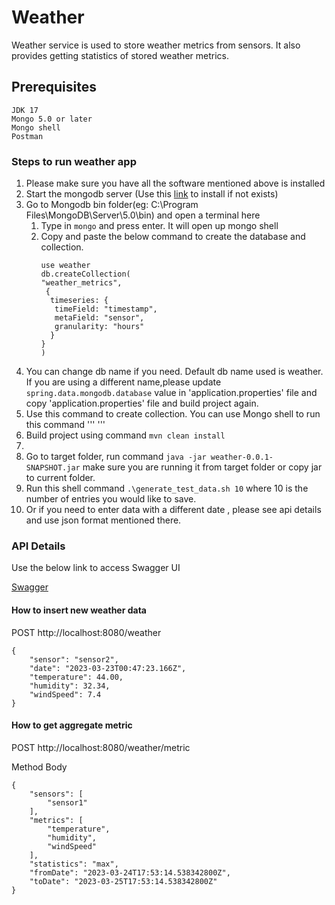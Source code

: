 # Weather
Weather service is used to store weather metrics from sensors. It also provides getting statistics of stored weather metrics.

## Prerequisites
    JDK 17
    Mongo 5.0 or later
    Mongo shell
    Postman

### Steps to run weather app
1. Please make sure you have all the software mentioned above is installed
2. Start the mongodb server (Use this [link](https://www.mongodb.com/docs/manual/installation/) to install if not exists)
3. Go to Mongodb bin folder(eg: C:\Program Files\MongoDB\Server\5.0\bin) and open a terminal here
   1. Type in ```mongo``` and press enter. It will open up mongo shell
   2. Copy and paste the below command to create the database and collection.
        ~~~
      use weather
       db.createCollection(
       "weather_metrics",
         {
          timeseries: {
           timeField: "timestamp",
           metaField: "sensor",
           granularity: "hours"
          }
        }
       )

      ~~~
4. You can change db name if you need. Default db name used is weather. If you are using a different name,please update ``` spring.data.mongodb.database``` value in 'application.properties' file and copy 'application.properties' file and build project again.
5. Use this command to create collection. You can use Mongo shell to run this command
'''
'''
6. Build project using command ```mvn clean install ```
7. 
8. Go to target folder, run command ```java -jar weather-0.0.1-SNAPSHOT.jar``` make sure you are running it from target folder or copy jar to current folder.
9. Run this shell command ```.\generate_test_data.sh 10``` where 10 is the number of entries you would like to save.
10. Or if you need to enter data with a different date , please see api details and use json format mentioned there.

### API Details

Use the below link to access Swagger UI 

[Swagger](http://localhost:8080/swagger-ui/)

#### How to insert new weather data 

POST http://localhost:8080/weather

~~~
{
    "sensor": "sensor2",
    "date": "2023-03-23T00:47:23.166Z",
    "temperature": 44.00,
    "humidity": 32.34,
    "windSpeed": 7.4
}
~~~

#### How to get aggregate metric

POST http://localhost:8080/weather/metric

Method Body

~~~
{
    "sensors": [
        "sensor1"
    ],
    "metrics": [
        "temperature",
        "humidity",
        "windSpeed"
    ],
    "statistics": "max",
    "fromDate": "2023-03-24T17:53:14.538342800Z",
    "toDate": "2023-03-25T17:53:14.538342800Z"
}
~~~